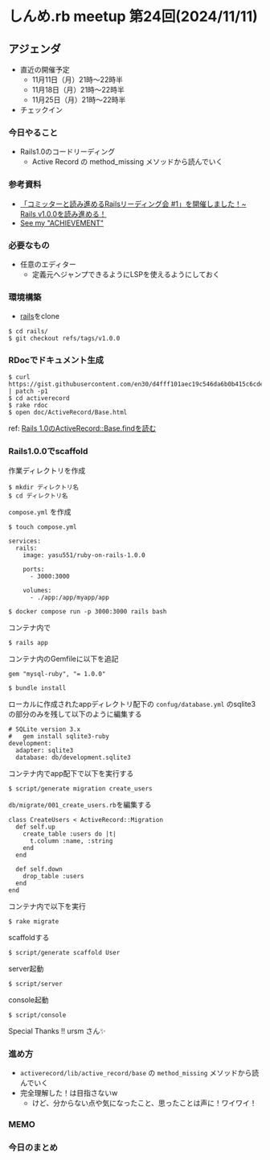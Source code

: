 # しんめ.rb meetup 第24回(2024/11/11)

## アジェンダ

- 直近の開催予定
  - 11月11日（月）21時〜22時半
  - 11月18日（月）21時〜22時半
  - 11月25日（月）21時〜22時半
- チェックイン

### 今日やること

- Rails1.0のコードリーディング
  - Active Record の method_missing メソッドから読んでいく

### 参考資料

- [「コミッターと読み進めるRailsリーディング会 #1」を開催しました！~ Rails v1.0.0を読み進める！](https://tech.andpad.co.jp/entry/2020/02/18/092938)
- [See my "ACHIEVEMENT"](https://speakerdeck.com/coe401_/applaudherjp)

### 必要なもの

- 任意のエディター
  - 定義元へジャンプできるようにLSPを使えるようにしておく

### 環境構築

- [rails](https://github.com/rails/rails)をclone

```
$ cd rails/
$ git checkout refs/tags/v1.0.0
```

### RDocでドキュメント生成

```
$ curl https://gist.githubusercontent.com/en30/d4fff101aec19c546da6b0b415c6cde6/raw/26c845254a3649b84c101ea09b5a8277ec14cc16/gistfile1.txt | patch -p1
$ cd activerecord
$ rake rdoc
$ open doc/ActiveRecord/Base.html
```

ref: [Rails 1.0のActiveRecord::Base.findを読む](https://blog.en30.net/2017/10/27/211941/)

### Rails1.0.0でscaffold

作業ディレクトリを作成

```
$ mkdir ディレクトリ名
$ cd ディレクトリ名
```

`compose.yml` を作成

```
$ touch compose.yml
```

```
services:
  rails:
    image: yasu551/ruby-on-rails-1.0.0

    ports:
      - 3000:3000

    volumes:
      - ./app:/app/myapp/app
```

```
$ docker compose run -p 3000:3000 rails bash
```

コンテナ内で

```
$ rails app
```

コンテナ内のGemfileに以下を追記

```
gem "mysql-ruby", "= 1.0.0"
```

```
$ bundle install
```

ローカルに作成されたappディレクトリ配下の `confug/database.yml` のsqlite3の部分のみを残して以下のように編集する

```
# SQLite version 3.x
#   gem install sqlite3-ruby
development:
  adapter: sqlite3
  database: db/development.sqlite3
```

コンテナ内でapp配下で以下を実行する

```
$ script/generate migration create_users
```

`db/migrate/001_create_users.rb`を編集する

```
class CreateUsers < ActiveRecord::Migration
  def self.up
    create_table :users do |t|
      t.column :name, :string
    end
  end

  def self.down
    drop_table :users
  end
end
```

コンテナ内で以下を実行

```
$ rake migrate
```

scaffoldする

```
$ script/generate scaffold User
```

server起動

```
$ script/server
```

console起動

```
$ script/console
```

Special Thanks !! ursm さん✨

### 進め方

- `activerecord/lib/active_record/base` の `method_missing` メソッドから読んでいく
- 完全理解した！は目指さないw
  - けど、分からない点や気になったこと、思ったことは声に！ワイワイ！

### MEMO

### 今日のまとめ

